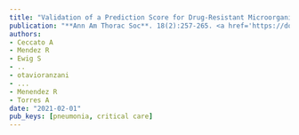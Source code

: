 ```yaml
---
title: "Validation of a Prediction Score for Drug-Resistant Microorganisms in Community-acquired Pneumonia"
publication: "**Ann Am Thorac Soc**. 18(2):257-265. <a href='https://doi.org/10.1513/annalsats.202005-558oc' target='_blank' rel='noopener noreferrer'>10.1513/annalsats.202005-558oc</a>"
authors:
- Ceccato A
- Mendez R
- Ewig S
- ..
- otavioranzani
- ...
- Menendez R
- Torres A
date: "2021-02-01"
pub_keys: [pneumonia, critical care]
---
```

